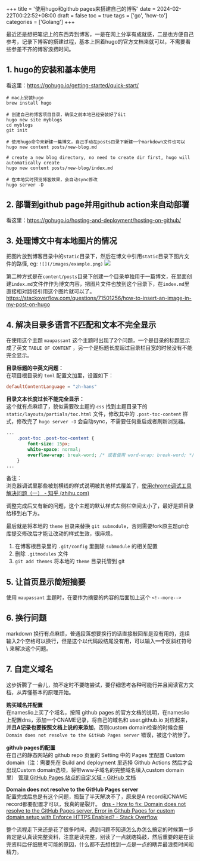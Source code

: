 +++
title = '使用hugo和github pages来搭建自己的博客'
date = 2024-02-22T00:22:52+08:00
draft = false
toc = true
tags = ['go', 'how-to']
categories = ['Golang']
+++

最近还是想把笔记上的东西弄到博客，一是在网上分享有成就感，二是也方便自己参考，记录下博客的搭建过程，基本上照着hugo的官方文档来就可以，不需要看些参差不齐的博客浪费时间。 
<!--more-->

## 1. hugo的安装和基本使用
看这里：https://gohugo.io/getting-started/quick-start/
```shell
# mac上安装hugo
brew install hugo

# 创建自己的博客项目目录，确保之前本地已经安装好了Git
hugo new site myblogs
cd myblogs
git init

# 使用hugo命令来新建一篇博文，自己手动在posts目录下新建一个markdown文件也可以
hugo new content posts/new-blog.md 

# create a new blog directory, no need to create dir first, hugo will automatically create
hugo new content posts/new-blog/index.md 

# 在本地实时预览博客效果，会自动sync修改
hugo server -D
```
## 2. 部署到github page并用github action来自动部署
看这里：https://gohugo.io/hosting-and-deployment/hosting-on-github/

## 3. 处理博文中有本地图片的情况
把图片放到博客目录中的`static`目录下，然后在博文中引用`static`目录下图片文件的路径, eg: `![](/images/example.png)`
![](/images/example.png)

第二种方式是在`content/posts`目录下创建一个目录单独用于一篇博文，在里面创建`index.md`文件作作为博文内容，把图片文件也放到这个目录下，在`index.md`里直接相对路径引用这个图片就可以了。
https://stackoverflow.com/questions/71501256/how-to-insert-an-image-in-my-post-on-hugo

## 4. 解决目录多语言不匹配和文本不完全显示
在使用这个主题 `maupassant` 这个主题时出现了2个问题，一个是目录的标题显示成了英文 `TABLE OF CONTENT` ，另一个是标题长度超过目录栏目宽的时候没有不能完全显示。

**目录标题的中英文问题：**  
在项目根目录的 `toml` 配置文加里，设置如下：
```toml
defaultContentLanguage = "zh-hans"
```

**目录文本长度过长不能完全显示：**  
这个就有点麻烦了，貌似需要改主题的 `css`
找到主题目录下的 `static/layouts/partials/toc.html` 文件，修改其中的 `.post-toc-content` 样式，修改完了 `hugo server -D` 会自动sync，不需要任何重启或者刷新浏览器。
```css
...
    .post-toc .post-toc-content {
        font-size: 15px;
        white-space: normal;
        overflow-wrap: break-word; /* 或者使用 word-wrap: break-word; */
    }
...
```

备注：  
浏览器调试里那些被划横线的样式说明被其他样式覆盖了，[使用chrome调试工具解决问题（一） - 知乎 (zhihu.com)](https://zhuanlan.zhihu.com/p/624465440)

调整完成后又有新的问题，这个主题的默认样式左侧栏空间太小了，最好是把目录给移到右下方。

最后就是将本地的 `theme` 目录来替换 `git submodule`，否则需要fork原主题git仓库提交修改后才能让改动的样式生效，很麻烦。
1. 在博客根目录里的 `.git/config` 里删除 `submodule` 的相关配置
2. 删除 `.gitmodules` 文件
3. `git add themes` 将本地的 `theme` 目录托管到 git

## 5. 让首页显示简短摘要
使用 `maupassant` 主题时，在要作为摘要的内容的后面加上这个 `<!--more-->`

## 6. 换行问题
markdown 换行有点麻烦，普通段落想要换行的话直接敲回车是没有用的，连续输入2个空格可以换行，但是这个以代码段结尾没有用，可以输入**一个**反斜杠符号 \\ 来解决这个问题。

## 7. 自定义域名
这步折腾了一会儿，搞不定时不要瞎尝试，要仔细思考各种可能行并且阅读官方文档，从弄懂基本的原理开始。

**购买域名并配置**  
在nameslio上买了个域名，按照 github pages 的官方文档的说明，在nameslio上配置dns，添加一个CNAME记录，将自己的域名和 user.github.io 对应起来，**并且A记录也要按照文档上说的来添加**，否则custom domain检查的时候会报 `Domain does not resolve to the GitHub Pages server` 错误，被这个坑惨了。

**github pages的配置**  
在自己的静态网站的 github repo 页面的 Setting 中的 Pages 里配置 Custom domain（注：需要先在 Build and deployment 里选择 Github Actions 然后才会出现Custom domain选项，将带www子域名的完整域名填入custom domain里）
[管理 GitHub Pages 站点的自定义域 - GitHub 文档](https://docs.github.com/zh/pages/configuring-a-custom-domain-for-your-github-pages-site/managing-a-custom-domain-for-your-github-pages-site#about-custom-domain-configuration)

**Domain does not resolve to the GitHub Pages server**  
配置完成后总是有这个问题，捣鼓了半天解决不了，原来是A record和CNAME record都要配置才可以，我真的是裂开。
[dns - How to fix: Domain does not resolve to the GitHub Pages server. Error in Github Pages for custom domain setup with Enforce HTTPS Enabled? - Stack Overflow](https://stackoverflow.com/questions/54059217/how-to-fix-domain-does-not-resolve-to-the-github-pages-server-error-in-github)

整个流程走下来还是花了很多时间，遇到问题不知道怎么办怎么搞定的时候第一步肯定是认真读完整资料，注意是读完整，别读了一点就瞎捣鼓，然后重要的是在读完资料后仔细思考可能的原因，什么都不去想找到一点是一点的瞎弄最浪费时间和精力。